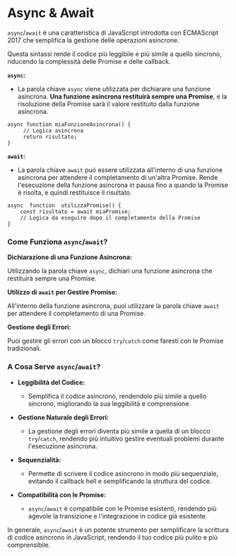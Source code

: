 # Async & Await

`async`/`await` è una caratteristica di JavaScript introdotta con ECMAScript 2017 che semplifica la gestione delle operazioni asincrone. 

Questa sintassi rende il codice più leggibile e più simile a quello sincrono, riducendo la complessità delle Promise e delle callback.

**`async`:**

-   La parola chiave `async` viene utilizzata per dichiarare una funzione asincrona. **Una funzione asincrona restituirà sempre una Promise**, e la risoluzione della Promise sarà il valore restituito dalla funzione asincrona.
>  

    async function miaFunzioneAsincrona() {
         // Logica asincrona
	     return risultato;
	}

**`await`:**

-   La parola chiave `await` può essere utilizzata all'interno di una funzione asincrona per attendere il completamento di un'altra Promise. Rende l'esecuzione della funzione asincrona in pausa fino a quando la Promise è risolta, e quindi restituisce il risultato.
>  

    async  function  utilizzaPromise() { 
	    const risultato = await miaPromise; 
	    // Logica da eseguire dopo il completamento della Promise 
    }


### Come Funziona `async`/`await`?

 **Dichiarazione di una Funzione Asincrona:**
    
Utilizzando la parola chiave `async`, dichiari una funzione asincrona che restituirà sempre una Promise.

**Utilizzo di `await` per Gestire Promise:**

All'interno della funzione asincrona, puoi utilizzare la parola chiave `await` per attendere il completamento di una Promise.

**Gestione degli Errori:**

Puoi gestire gli errori con un blocco `try`/`catch` come faresti con le Promise tradizionali.

### A Cosa Serve `async`/`await`?

-   **Leggibilità del Codice:**
    
    -   Semplifica il codice asincrono, rendendolo più simile a quello sincrono, migliorando la sua leggibilità e comprensione.
-   **Gestione Naturale degli Errori:**
    
    -   La gestione degli errori diventa più simile a quella di un blocco `try`/`catch`, rendendo più intuitivo gestire eventuali problemi durante l'esecuzione asincrona.
-   **Sequenzialità:**
    
    -   Permette di scrivere il codice asincrono in modo più sequenziale, evitando il callback hell e semplificando la struttura del codice.
-   **Compatibilità con le Promise:**
    
    -   `async`/`await` è compatibile con le Promise esistenti, rendendo più agevole la transizione e l'integrazione in codice già esistente.

In generale, `async`/`await` è un potente strumento per semplificare la scrittura di codice asincrono in JavaScript, rendendo il tuo codice più pulito e più comprensibile.